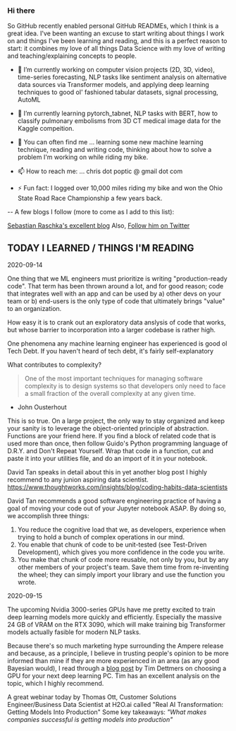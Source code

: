<!--
**cpoptic/cpoptic** is a ✨ _special_ ✨ repository because its `README.md` (this file) appears on your GitHub profile.
-->

### Hi there

So GitHub recently enabled personal GitHub READMEs, which I think is a great idea.  I've been wanting an excuse to start writing about things I work on and things I've been learning and reading, and this is a perfect reason to start:  it combines my love of all things Data Science with my love of writing and teaching/explaining concepts to people.

- 🔭 I’m currently working on computer vision projects (2D, 3D, video), time-series forecasting, NLP tasks like sentiment analysis on alternative data sources via Transformer models, and applying deep learning techniques to good ol' fashioned tabular datasets, signal processing, AutoML
- 🌱 I’m currently learning pytorch_tabnet, NLP tasks with BERT, how to classify pulmonary embolisms from 3D CT medical image data for the Kaggle compeition.

- 💬 You can often find me ... learning some new machine learning technique, reading and writing code, thinking about how to solve a problem I'm working on while riding my bike.
- 📫 How to reach me: ... chris dot poptic @ gmail dot com
- ⚡ Fun fact: I logged over 10,000 miles riding my bike and won the Ohio State Road Race Championship a few years back.

-- A few blogs I follow (more to come as I add to this list):

[Sebastian Raschka's excellent blog](https://sebastianraschka.com/) 
Also, [Follow him on Twitter](https://twitter.com/rasbt)




## TODAY I LEARNED / THINGS I'M READING

2020-09-14

One thing that we ML engineers must prioritize is writing "production-ready code".  That term has been thrown around a lot, and for good reason; code that integrates well with an app and can be used by a) other devs on your team or b) end-users  is the only type of code that ultimately brings "value" to an organization.

How easy it is to crank out an exploratory data anslysis of code that works, but whose barrier to incorporation into a larger codebase is rather high.

One phenomena any machine learning engineer has experienced is good ol Tech Debt.  If you haven't heard of tech debt, it's fairly self-explanatory


What contributes to complexity?
> One of the most important techniques for managing software complexity is to design systems so that developers only need to face a small fraction of the overall complexity at any given time. 
- John Ousterhout

This is so true.  On a large project, the only way to stay organized and keep your sanity is to leverage the object-oriented principle of abstraction.
Functions are your friend here.  If you find a block of related code that is used more than once, then follow Guido's Python programming language of D.R.Y. and Don't Repeat Yourself.  Wrap that code in a function, cut and paste it into your utilities file, and do an import of it in your notebook.

David Tan speaks in detail about this in yet another blog post I highly recommend to any junion aspiring data scientist.
https://www.thoughtworks.com/insights/blog/coding-habits-data-scientists

David Tan recommends a good software engineering practice of having a goal of moving your code out of your Jupyter notebook ASAP.
By doing so, we accomplish three things:

1)  You reduce the cognitive load that we, as developers, experience when trying to hold a bunch of complex operations in our mind.
2)  You enable that chunk of code to be unit-tested (see Test-Driven Development), which gives you more confidence in the code you write.
3)  You make that chunk of code more reusable, not only by you, but by any other members of your project's team.  Save them time from re-inventing the wheel; they can simply import your library and use the function you wrote.



2020-09-15

The upcoming Nvidia 3000-series GPUs have me pretty excited to train deep learning models more quickly and efficiently.  Especially the massive 24 GB of VRAM on the RTX 3090, which will make training big Transformer models actually fasible for modern NLP tasks.

Because there's so much marketing hype surrounding the Ampere release and because, as a principle, I believe in trusting people's opinion to be more informed than mine if they are more experienced in an area (as any good Bayesian would), I read through a [blog post](https://timdettmers.com/2020/09/07/which-gpu-for-deep-learning/) by Tim Dettmers on choosing a GPU for your next deep learning PC.  Tim has an excellent analysis on the topic, which I highly recommend.

A great webinar today by Thomas Ott, Customer Solutions Engineer/Business Data Scientist at H2O.ai called "Real AI Transformation: Getting Models Into Production"
Some key takeaways:
*"What makes companies successful is getting models into production"*
